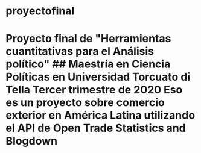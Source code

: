 # proyectofinal
# Proyecto final de "Herramientas cuantitativas para el Análisis político"  ## Maestría en Ciencia Políticas en Universidad Torcuato di Tella Tercer trimestre de 2020  Eso es un proyecto sobre comercio exterior en América Latina utilizando el API de Open Trade Statistics and Blogdown
